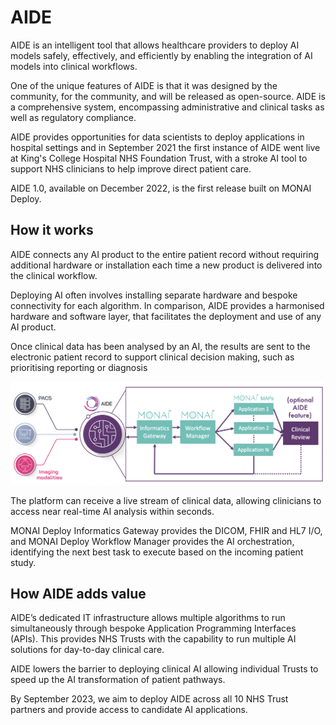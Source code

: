 # AIDE
AIDE is an intelligent tool that allows healthcare providers to deploy AI models safely, effectively, and efficiently by enabling the integration of AI models into clinical workflows.

One of the unique features of AIDE is that it was designed by the community, for the community, and will be released as open-source. AIDE is a comprehensive system, encompassing administrative and clinical tasks as well as regulatory compliance.

AIDE provides opportunities for data scientists to deploy applications in hospital settings and in September 2021 the first instance of AIDE went live at King's College Hospital NHS Foundation Trust, with a stroke AI tool to support NHS clinicians to help improve direct patient care.

AIDE 1.0, available on December 2022, is the first release built on MONAI Deploy.

## How it works
AIDE connects any AI product to the entire patient record without requiring additional hardware or installation each time a new product is delivered into the clinical workflow.

Deploying AI often involves installing separate hardware and bespoke connectivity for each algorithm. In comparison, AIDE provides a harmonised hardware and software layer, that facilitates the deployment and use of any AI product.

Once clinical data has been analysed by an AI, the results are sent to the electronic patient record to support clinical decision making, such as prioritising reporting or diagnosis

![AIDE](aide_md.png)

The platform can receive a live stream of clinical data, allowing clinicians to access near real-time AI analysis within seconds.

MONAI Deploy Informatics Gateway provides the DICOM, FHIR and HL7 I/O, and MONAI Deploy Workflow Manager provides the AI orchestration, identifying the next best task to execute based on the incoming patient study.

## How AIDE adds value
AIDE’s dedicated IT infrastructure allows multiple algorithms to run simultaneously through bespoke Application Programming Interfaces (APIs). This provides NHS Trusts with the capability to run multiple AI solutions for day-to-day clinical care.

AIDE lowers the barrier to deploying clinical AI allowing individual Trusts to speed up the AI transformation of patient pathways.

By September 2023, we aim to deploy AIDE across all 10 NHS Trust partners and provide access to candidate AI applications.
